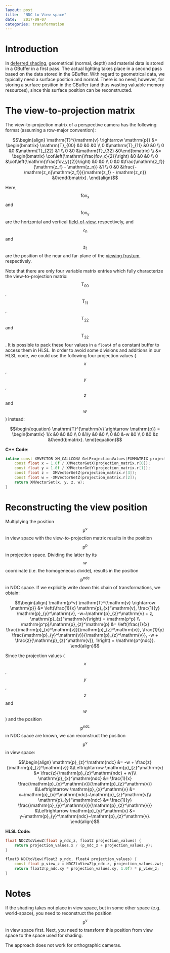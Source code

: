```yaml
---
layout: post
title:  "NDC to View space"
date:   2017-09-07
categories: transformation
---
```


# Introduction
In [deferred shading](https://en.wikipedia.org/wiki/Deferred_shading), geometrical (normal, depth) and material data is stored in a GBuffer in a first pass.
The actual lighting takes place in a second pass based on the data stored in the GBuffer.
With regard to geometrical data, we typically need a surface position and normal. 
There is no need, however, for storing a surface position in the GBuffer (and thus wasting valuable memory resources), since this surface position can be reconstructed.

# The view-to-projection matrix

The view-to-projection matrix of a perspective camera has the following format (assuming a row-major convention):

$$\begin{align}
\mathrm{T}^{\mathrm{v} \rightarrow \mathrm{p}} 
&= \begin{bmatrix} \mathrm{T}_{00} &0 &0 &0 \\ 0 &\mathrm{T}_{11} &0 &0 \\ 0 &0 &\mathrm{T}_{22} &1 \\ 0 &0 &\mathrm{T}_{32} &0\end{bmatrix} \\
&= \begin{bmatrix} \cot\left(\mathrm{\frac{fov_x}{2}}\right) &0 &0 &0 \\ 0 &\cot\left(\mathrm{\frac{fov_y}{2}}\right) &0 &0 \\ 0 &0 &\frac{\mathrm{z_f}}{\mathrm{z_f} - \mathrm{z_n}} &1 \\ 0 &0 &\frac{-\mathrm{z_n}\mathrm{z_f}}{\mathrm{z_f} - \mathrm{z_n}} &0\end{bmatrix}.
\end{align}$$

Here, $$\mathrm{fov_x}$$ and $$\mathrm{fov_y}$$ are the horizontal and vertical [field-of-view](https://en.wikipedia.org/wiki/Field_of_view_in_video_games), respectively, and $$\mathrm{z_n}$$ and $$\mathrm{z_f}$$ are the position of the near and far-plane of the [viewing frustum](https://en.wikipedia.org/wiki/Viewing_frustum), respectively.

Note that there are only four variable matrix entries which fully characterize the view-to-projection matrix: $$\mathrm{T}_{00}$$, $$\mathrm{T}_{11}$$, $$\mathrm{T}_{22}$$ and $$\mathrm{T}_{32}$$.
It is possible to pack these four values in a `float4` of a constant buffer to access them in HLSL. In order to avoid some divisions and additions in our HLSL code, we could use the following four projection values ($$x$$, $$y$$, $$z$$ and $$w$$) instead:

$$\begin{equation}
\mathrm{T}^{\mathrm{v} \rightarrow \mathrm{p}} 
= \begin{bmatrix} 1/x &0 &0 &0 \\ 0 &1/y &0 &0 \\ 0 &0 &-w &0 \\ 0 &0 &z &0\end{bmatrix}.
\end{equation}$$

**C++ Code**:
```c++
inline const XMVECTOR XM_CALLCONV GetProjectionValues(FXMMATRIX projection_matrix) noexcept {
    const float x = 1.0f / XMVectorGetX(projection_matrix.r[0]);
    const float y = 1.0f / XMVectorGetY(projection_matrix.r[1]);
    const float z =  XMVectorGetZ(projection_matrix.r[3]);
    const float w = -XMVectorGetZ(projection_matrix.r[2]);
    return XMVectorSet(x, y, z, w);
}
 ```

# Reconstructing the view position

Multiplying the position $$\mathrm{p^v}$$ in view space with the view-to-projection matrix results in the position $$\mathrm{p^p}$$ in projection space. 
Dividing the latter by its $$w$$ coordinate (i.e. the homogeneous divide), results in the position $$\mathrm{p^{ndc}}$$ in NDC space.
If we explicitly write down this chain of transformations, we obtain:

$$\begin{align}
\mathrm{p^v} \mathrm{T}^{\mathrm{v} \rightarrow \mathrm{p}}  &= \left(\frac{1}{x} \mathrm{p}_{x}^\mathrm{v}, \frac{1}{y} \mathrm{p}_{y}^\mathrm{v}, -w~\mathrm{p}_{z}^\mathrm{v} + z, \mathrm{p}_{z}^\mathrm{v}\right) = \mathrm{p^p} \\
\mathrm{p^p}/\mathrm{p}_{z}^\mathrm{p} &= \left(\frac{1}{x} \frac{\mathrm{p}_{x}^\mathrm{v}}{\mathrm{p}_{z}^\mathrm{v}}, \frac{1}{y} \frac{\mathrm{p}_{y}^\mathrm{v}}{\mathrm{p}_{z}^\mathrm{v}}, -w + \frac{z}{\mathrm{p}_{z}^\mathrm{v}}, 1\right) = \mathrm{p^{ndc}}.
\end{align}$$

Since the projection values ($$x$$, $$y$$, $$z$$ and $$w$$) and the position $$\mathrm{p^{ndc}}$$ in NDC space are known, we can reconstruct the position $$\mathrm{p^v}$$ in view space:

$$\begin{align}
\mathrm{p}_{z}^\mathrm{ndc} &= -w + \frac{z}{\mathrm{p}_{z}^\mathrm{v}} 
&\Leftrightarrow \mathrm{p}_{z}^\mathrm{v} &= \frac{z}{\mathrm{p}_{z}^\mathrm{ndc} + w}\\
\mathrm{p}_{x}^\mathrm{ndc} &= \frac{1}{x} \frac{\mathrm{p}_{x}^\mathrm{v}}{\mathrm{p}_{z}^\mathrm{v}} &\Leftrightarrow \mathrm{p}_{x}^\mathrm{v} &= x~\mathrm{p}_{x}^\mathrm{ndc}~\mathrm{p}_{z}^\mathrm{v}\\
\mathrm{p}_{y}^\mathrm{ndc} &= \frac{1}{y} \frac{\mathrm{p}_{y}^\mathrm{v}}{\mathrm{p}_{z}^\mathrm{v}} &\Leftrightarrow \mathrm{p}_{y}^\mathrm{v} &= y~\mathrm{p}_{y}^\mathrm{ndc}~\mathrm{p}_{z}^\mathrm{v}.
\end{align}$$

**HLSL Code:**
```C++
float NDCZtoViewZ(float p_ndc_z, float2 projection_values) {
    return projection_values.x / (p_ndc_z + projection_values.y);
}

float3 NDCtoView(float3 p_ndc, float4 projection_values) {
    const float p_view_z = NDCZtoViewZ(p_ndc.z, projection_values.zw);
    return float3(p_ndc.xy * projection_values.xy, 1.0f) * p_view_z;
}
```

# Notes

If the shading takes not place in view space, but in some other space (e.g. world-space), you need to reconstruct the position $$\mathrm{p^v}$$ in view space first.
Next, you need to transform this position from view space to the space used for shading.

The approach does not work for orthographic cameras.
